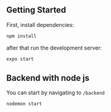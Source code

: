 
## Getting Started

First, install dependencies:

```bash
npm install
```

after that run the development server:

```bash
expo start
```

## Backend with node js

You can start by navigating to `/backend`

```bash
nodemon start
```

```

```
